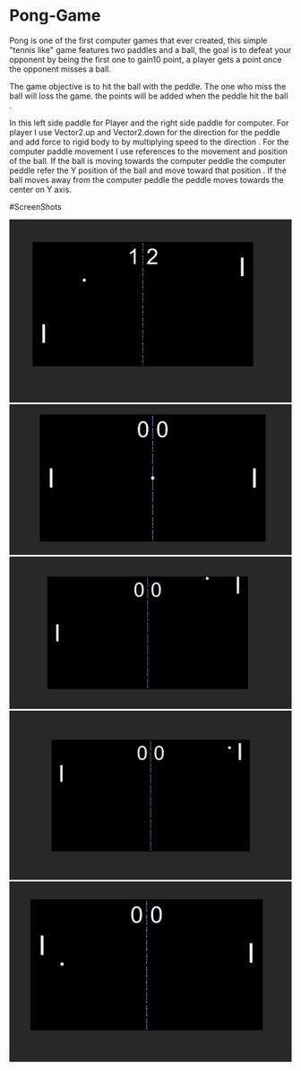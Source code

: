 # Pong-Game
 
Pong is one of the first computer games that ever created, this simple "tennis like" game features two paddles and a ball, the goal is to defeat your opponent by being the first one to gain10 point, a player gets a point once the opponent misses a ball.

The game objective is to hit the ball with the peddle. The one who miss the ball will loss the game. the points will be added when the peddle hit the ball .

In this left side paddle for Player and the right side paddle for computer. For player I use Vector2.up and Vector2.down for the direction for the peddle and add force to rigid body to by multiplying speed to the direction . For the computer paddle movement I use references to the movement and position of the ball. If the ball is moving towards the computer peddle the computer peddle refer the Y position of the ball and move toward that position . If the ball moves away from the computer peddle the peddle moves towards the center on Y axis.



#ScreenShots

![Capture1](/ScreenShots/1.png)
![Capture1](/ScreenShots/2.png)
![Capture1](/ScreenShots/3.png)
![Capture1](/ScreenShots/4.png)
![Capture1](/ScreenShots/5.png)
